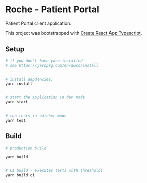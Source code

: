 # Roche - Patient Portal

Patient Portal client application.

This project was bootstrapped with [Create React App Typescript](https://github.com/wmonk/create-react-app-typescript).

## Setup

```sh 
# if you don't have yarn installed
# see https://yarnpkg.com/en/docs/install


# install depdencies:
yarn install


# start the application in dev mode
yarn start


# run tests in watcher mode
yarn test 
```

## Build

```sh
# production build

yarn build


# CI build - executes tests with thresholds
yarn build:ci
```
